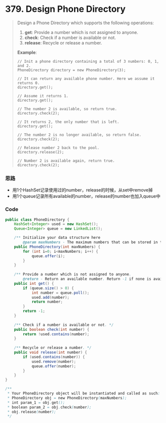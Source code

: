 # 379. Design Phone Directory

> Design a Phone Directory which supports the following operations:
>
> 1. **get**: Provide a number which is not assigned to anyone.
> 2. **check**: Check if a number is available or not.
> 3. **release**: Recycle or release a number.
>
> **Example**:
>
> ```
> // Init a phone directory containing a total of 3 numbers: 0, 1, and 2.
> PhoneDirectory directory = new PhoneDirectory(3);
>
> // It can return any available phone number. Here we assume it returns 0.
> directory.get();
>
> // Assume it returns 1.
> directory.get();
>
> // The number 2 is available, so return true.
> directory.check(2);
>
> // It returns 2, the only number that is left.
> directory.get();
>
> // The number 2 is no longer available, so return false.
> directory.check(2);
>
> // Release number 2 back to the pool.
> directory.release(2);
>
> // Number 2 is available again, return true.
> directory.check(2);
> ```

### 思路

* 用1个HashSet记录使用过的number，release的时候，从set中remove掉
* 用1个queue记录所有available的number，release的number也加入queue中

### Code

```java
public class PhoneDirectory {
    HashSet<Integer> used = new HashSet();
    Queue<Integer> queue = new LinkedList();

    /** Initialize your data structure here
        @param maxNumbers - The maximum numbers that can be stored in the phone directory. */
    public PhoneDirectory(int maxNumbers) {
        for (int i=0; i<maxNumbers; i++) {
            queue.offer(i);
        }
    }
    
    /** Provide a number which is not assigned to anyone.
        @return - Return an available number. Return -1 if none is available. */
    public int get() {
        if (queue.size() > 0) {
            int number = queue.poll();
            used.add(number);
            return number;
        }
        return -1;
    }
    
    /** Check if a number is available or not. */
    public boolean check(int number) {
        return !used.contains(number);
    }
    
    /** Recycle or release a number. */
    public void release(int number) {
        if (used.contains(number)) {
            used.remove(number);
            queue.offer(number);
        }
    }
}

/**
 * Your PhoneDirectory object will be instantiated and called as such:
 * PhoneDirectory obj = new PhoneDirectory(maxNumbers);
 * int param_1 = obj.get();
 * boolean param_2 = obj.check(number);
 * obj.release(number);
 */
```



